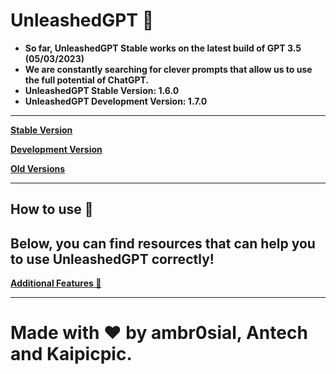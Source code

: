 # UnleashedGPT 🌠
- <b>So far, UnleashedGPT Stable works on the latest build of GPT 3.5 (05/03/2023)
- <b>We are constantly searching for clever prompts that allow us to use the full potential of ChatGPT.
- <b>UnleashedGPT Stable Version: 1.6.0
- <b>UnleashedGPT Development Version: 1.7.0
---

[Stable Version](https://github.com/ambr0sial/unleashedgpt/blob/main/stable.md)

[Development Version](https://github.com/ambr0sial/unleashedgpt/blob/main/dev.md)

[Old Versions](https://github.com/ambr0sial/unleashedgpt/blob/main/old.md)

---

## How to use 📜
Below, you can find resources that can help you to use UnleashedGPT correctly!
---

[Additional Features 🌈](https://github.com/ambr0sial/unleashedgpt/blob/main/af.md)

---

# Made with ❤ by ambr0sial, Antech and Kaipicpic.
